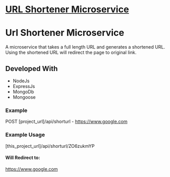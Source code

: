 # [URL Shortener Microservice](https://www.freecodecamp.org/learn/back-end-development-and-apis/back-end-development-and-apis-projects/url-shortener-microservice)

# Url Shortener Microservice

A microservice that takes a full length URL and generates a shortened URL. Using the shortened URL will redirect the page to original link.

## Developed With

- NodeJs
- ExpressJs
- MongoDb
- Mongoose

### Example

POST [project_url]/api/shorturl - https://www.google.com

### Example Usage

[this_project_url]/api/shorturl/ZO6zukmYP

#### Will Redirect to:

https://www.google.com

